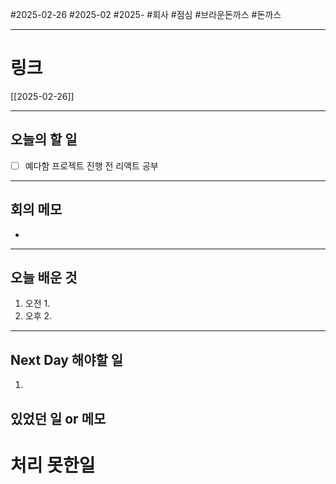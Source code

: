 #2025-02-26 #2025-02 #2025- 
#회사 #점심 #브라운돈까스 #돈까스

------
# 링크 
[[2025-02-26]]

---
## 오늘의 할 일
- [ ] 예다함 프로젝트 진행 전 리액트 공부

---
## 회의 메모
- 
---
## 오늘 배운 것
1. 오전
    1. 
2. 오후
    2. 
---
## Next Day 해야할 일
1. 


## 있었던 일 or 메모


# 처리 못한일